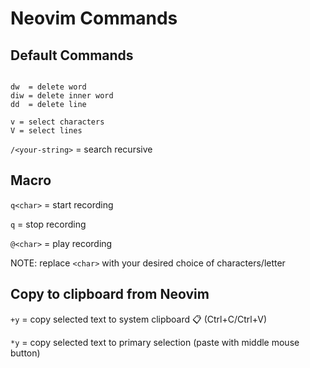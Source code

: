 # Neovim Commands

## Default Commands

```shell

dw  = delete word
diw = delete inner word
dd  = delete line

v = select characters
V = select lines

```

`/<your-string>` = search recursive

## Macro

`q<char>` = start recording

`q` = stop recording

`@<char>` = play recording

NOTE: replace `<char>` with your desired choice of characters/letter

## Copy to clipboard from Neovim

`+y` = copy selected text to system clipboard 📋 (Ctrl+C/Ctrl+V)

`*y` = copy selected text to primary selection (paste with middle mouse button)